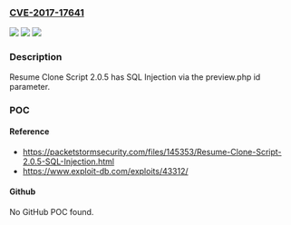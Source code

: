 ### [CVE-2017-17641](https://cve.mitre.org/cgi-bin/cvename.cgi?name=CVE-2017-17641)
![](https://img.shields.io/static/v1?label=Product&message=n%2Fa&color=blue)
![](https://img.shields.io/static/v1?label=Version&message=n%2Fa&color=blue)
![](https://img.shields.io/static/v1?label=Vulnerability&message=n%2Fa&color=brighgreen)

### Description

Resume Clone Script 2.0.5 has SQL Injection via the preview.php id parameter.

### POC

#### Reference
- https://packetstormsecurity.com/files/145353/Resume-Clone-Script-2.0.5-SQL-Injection.html
- https://www.exploit-db.com/exploits/43312/

#### Github
No GitHub POC found.

